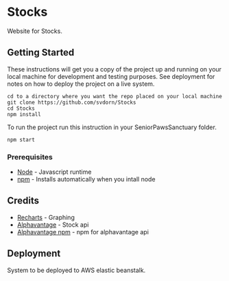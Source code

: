 # Stocks
Website for Stocks.

## Getting Started

These instructions will get you a copy of the project up and running on your local machine for development and testing purposes. See deployment for notes on how to deploy the project on a live system.
```
cd to a directory where you want the repo placed on your local machine
git clone https://github.com/svdorn/Stocks
cd Stocks
npm install
```
To run the project run this instruction in your SeniorPawsSanctuary folder.
```
npm start
```
### Prerequisites

* [Node](https://nodejs.org/en/) - Javascript runtime
* [npm](https://www.npmjs.com/) - Installs automatically when you intall node

## Credits

* [Recharts](http://recharts.org/en-US/) - Graphing
* [Alphavantage](https://www.alphavantage.co/) - Stock api
* [Alphavantage npm](https://www.npmjs.com/package/alphavantage) - npm for alphavantage api

## Deployment

System to be deployed to AWS elastic beanstalk.
